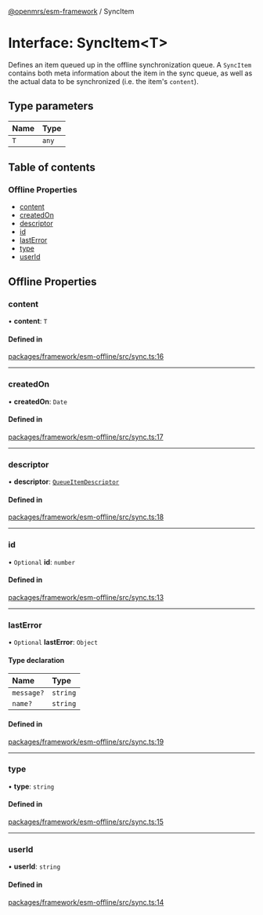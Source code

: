[@openmrs/esm-framework](../API.md) / SyncItem

# Interface: SyncItem<T\>

Defines an item queued up in the offline synchronization queue.
A `SyncItem` contains both meta information about the item in the sync queue, as well as the
actual data to be synchronized (i.e. the item's `content`).

## Type parameters

| Name | Type |
| :------ | :------ |
| `T` | `any` |

## Table of contents

### Offline Properties

- [content](SyncItem.md#content)
- [createdOn](SyncItem.md#createdon)
- [descriptor](SyncItem.md#descriptor)
- [id](SyncItem.md#id)
- [lastError](SyncItem.md#lasterror)
- [type](SyncItem.md#type)
- [userId](SyncItem.md#userid)

## Offline Properties

### content

• **content**: `T`

#### Defined in

[packages/framework/esm-offline/src/sync.ts:16](https://github.com/openmrs/openmrs-esm-core/blob/main/packages/framework/esm-offline/src/sync.ts#L16)

___

### createdOn

• **createdOn**: `Date`

#### Defined in

[packages/framework/esm-offline/src/sync.ts:17](https://github.com/openmrs/openmrs-esm-core/blob/main/packages/framework/esm-offline/src/sync.ts#L17)

___

### descriptor

• **descriptor**: [`QueueItemDescriptor`](QueueItemDescriptor.md)

#### Defined in

[packages/framework/esm-offline/src/sync.ts:18](https://github.com/openmrs/openmrs-esm-core/blob/main/packages/framework/esm-offline/src/sync.ts#L18)

___

### id

• `Optional` **id**: `number`

#### Defined in

[packages/framework/esm-offline/src/sync.ts:13](https://github.com/openmrs/openmrs-esm-core/blob/main/packages/framework/esm-offline/src/sync.ts#L13)

___

### lastError

• `Optional` **lastError**: `Object`

#### Type declaration

| Name | Type |
| :------ | :------ |
| `message?` | `string` |
| `name?` | `string` |

#### Defined in

[packages/framework/esm-offline/src/sync.ts:19](https://github.com/openmrs/openmrs-esm-core/blob/main/packages/framework/esm-offline/src/sync.ts#L19)

___

### type

• **type**: `string`

#### Defined in

[packages/framework/esm-offline/src/sync.ts:15](https://github.com/openmrs/openmrs-esm-core/blob/main/packages/framework/esm-offline/src/sync.ts#L15)

___

### userId

• **userId**: `string`

#### Defined in

[packages/framework/esm-offline/src/sync.ts:14](https://github.com/openmrs/openmrs-esm-core/blob/main/packages/framework/esm-offline/src/sync.ts#L14)
